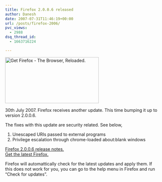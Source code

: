 ```yaml
---
title: Firefox 2.0.0.6 released
author: Danesh
date: 2007-07-31T11:46:19+00:00
url: /posts/firefox-2006/
pvc_views:
  - 2988
dsq_thread_id:
  - 1663716224

---
```

<a href="http://getfirefox.com/" target="_blank"><img loading="lazy" src="http://www.mozilla.org/products/firefox/buttons/header.png" title="Get Firefox - The Browser, Reloaded." alt="Get Firefox - The Browser, Reloaded." height="150" width="305" /></a>

30th July 2007. Firefox receives another update. This time bumping it up to version 2.0.0.6.

The fixes with this update are security related. See below,

  1. Unescaped URIs passed to external programs
  2. Privilege escalation through chrome-loaded about:blank windows

[Firefox 2.0.0.6 release notes.][1]  
[Get the latest Firefox.][2]

Firefox will automattically check for the latest updates and apply them. If this does not work for you, you can go to the help menu in Firefox and run &#8220;Check for updates&#8221;.

 [1]: http://en-us.www.mozilla.com/en-US/firefox/2.0.0.6/releasenotes/
 [2]: http://getfirefox.com/